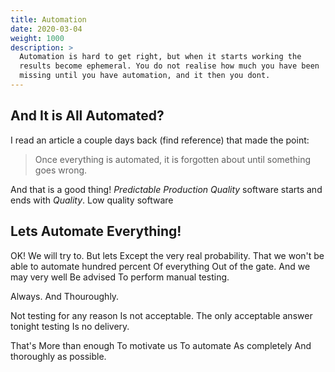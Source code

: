 ```yaml
---
title: Automation
date: 2020-03-04
weight: 1000
description: >
  Automation is hard to get right, but when it starts working the
  results become ephemeral. You do not realise how much you have been
  missing until you have automation, and it then you dont.
---
```


## And It is All Automated?

I read an article a couple days back (find reference) that made the
point:

> Once everything is automated, it is forgotten about until something
> goes wrong.

And that is a good thing! _Predictable Production Quality_ software starts and ends with
_Quality_. Low quality software 

## Lets Automate Everything!

OK! We will try to. But lets Except the very real probability. That we
won't be able to automate hundred percent Of everything Out of the
gate. And we may very well Be advised To perform manual testing.

Always. And Thouroughly.

Not testing for any reason Is not acceptable. The only acceptable
answer tonight testing Is no delivery.

That's More than enough To motivate us To automate As completely And
thoroughly as possible. 
